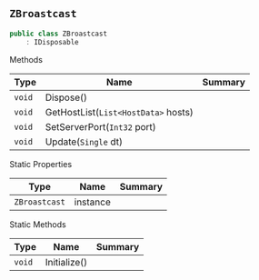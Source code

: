 ## `ZBroastcast`

```csharp
public class ZBroastcast
    : IDisposable

```

Methods

| Type | Name | Summary | 
| --- | --- | --- | 
| `void` | Dispose() |  | 
| `void` | GetHostList(`List<HostData>` hosts) |  | 
| `void` | SetServerPort(`Int32` port) |  | 
| `void` | Update(`Single` dt) |  | 


Static Properties

| Type | Name | Summary | 
| --- | --- | --- | 
| `ZBroastcast` | instance |  | 


Static Methods

| Type | Name | Summary | 
| --- | --- | --- | 
| `void` | Initialize() |  | 


